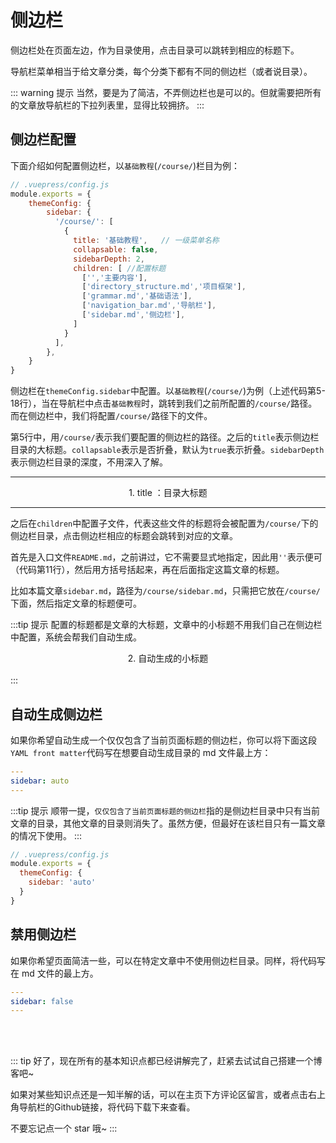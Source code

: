 
# 侧边栏<Badge text="重要" type="error"/>

侧边栏处在页面左边，作为目录使用，点击目录可以跳转到相应的标题下。

导航栏菜单相当于给文章分类，每个分类下都有不同的侧边栏（或者说目录）。

::: warning 提示
当然，要是为了简洁，不弄侧边栏也是可以的。但就需要把所有的文章放导航栏的下拉列表里，显得比较拥挤。
:::

## 侧边栏配置

下面介绍如何配置侧边栏，以`基础教程`(`/course/`)栏目为例：

``` js
// .vuepress/config.js
module.exports = {
    themeConfig: {
        sidebar: {
          '/course/': [
            {
              title: '基础教程',   // 一级菜单名称
              collapsable: false,
              sidebarDepth: 2,
              children: [ //配置标题
                ['','主要内容'], 
                ['directory_structure.md','项目框架'],
                ['grammar.md','基础语法'],
                ['navigation_bar.md','导航栏'],
                ['sidebar.md','侧边栏'],
              ]
            }
          ],
        },
    }
}
```

侧边栏在`themeConfig.sidebar`中配置。以`基础教程`(`/course/`)为例（上述代码第5-18行），当在导航栏中点击`基础教程`时，跳转到我们之前所配置的`/course/`路径。而在侧边栏中，我们将配置`/course/`路径下的文件。

第5行中，用`/course/`表示我们要配置的侧边栏的路径。之后的`title`表示侧边栏目录的大标题。`collapsable`表示是否折叠，默认为`true`表示折叠。`sidebarDepth`表示侧边栏目录的深度，不用深入了解。

---

<div align=center>
<img :src="$withBase('/屏幕截图 2021-08-02 132700.png')" style="zoom:80%;" />
</div>

<center>
1. title ：目录大标题
</center>

---

之后在`children`中配置子文件，代表这些文件的标题将会被配置为`/course/`下的侧边栏目录，点击侧边栏相应的标题会跳转到对应的文章。

首先是入口文件`README.md`，之前讲过，它不需要显式地指定，因此用`''`表示便可（代码第11行），然后用方括号括起来，再在后面指定这篇文章的标题。

比如本篇文章`sidebar.md`，路径为`/course/sidebar.md`，只需把它放在`/course/`下面，然后指定文章的标题便可。

:::tip 提示
配置的标题都是文章的大标题，文章中的小标题不用我们自己在侧边栏中配置，系统会帮我们自动生成。

<div align=center>
<img :src="$withBase('/屏幕截图 2021-08-02 132701.png')" style="zoom:80%;" />
</div>

<center>
2. 自动生成的小标题
</center>
<br/>
:::

## 自动生成侧边栏

如果你希望自动生成一个仅仅包含了当前页面标题的侧边栏，你可以将下面这段`YAML front matter`代码写在想要自动生成目录的 md 文件最上方：

``` yaml
---
sidebar: auto
---
```

:::tip 提示
顺带一提，`仅仅包含了当前页面标题的侧边栏`指的是侧边栏目录中只有当前文章的目录，其他文章的目录则消失了。虽然方便，但最好在该栏目只有一篇文章的情况下使用。
:::

``` js
// .vuepress/config.js
module.exports = {
  themeConfig: {
    sidebar: 'auto'
  }
}
```

## 禁用侧边栏
如果你希望页面简洁一些，可以在特定文章中不使用侧边栏目录。同样，将代码写在 md 文件的最上方。

``` yaml
---
sidebar: false
---
```

<br/><br/>

::: tip
好了，现在所有的基本知识点都已经讲解完了，赶紧去试试自己搭建一个博客吧~

如果对某些知识点还是一知半解的话，可以在主页下方评论区留言，或者点击右上角导航栏的Github链接，将代码下载下来查看。

不要忘记点一个 star 哦~
:::

<br/><br/>
<Valine></Valine>